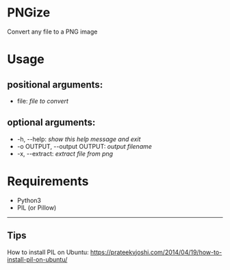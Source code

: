 # PNGize
Convert any file to a PNG image

# Usage

## positional arguments:

* file: *file to convert*

## optional arguments:
* -h, --help:  *show this help message and exit*
* -o OUTPUT, --output OUTPUT:  *output filename*
* -x, --extract: *extract file from png*

# Requirements
* Python3
* PIL (or Pillow)

-----------

## Tips

How to install PIL on Ubuntu: https://prateekvjoshi.com/2014/04/19/how-to-install-pil-on-ubuntu/
